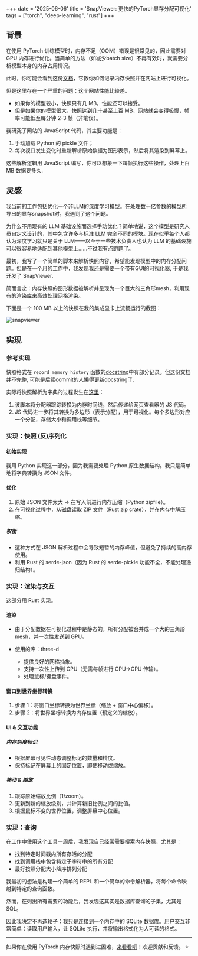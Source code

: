 +++
date = '2025-06-06'
title = 'SnapViewer: 更快的PyTorch显存分配可视化'
tags = ["torch", "deep-learning", "rust"]
+++

## 背景

在使用 PyTorch 训练模型时，内存不足（OOM）错误是很常见的，因此需要对 GPU 内存进行优化。当简单的方法（如减少batch size）不再有效时，就需要分析模型本身的内存占用情况。

此时，你可能会看到这份[文档](https://docs.pytorch.org/docs/stable/torch_cuda_memory.html)，它教你如何记录内存快照并在网站上进行可视化。

但是这里存在一个严重的问题：这个网站性能比较差。
- 如果你的模型较小，快照只有几 MB，性能还可以接受。
- 但是如果你的模型很大，快照达到几十甚至上百 MB，网站就会变得极慢，帧率可能低至每分钟 2-3 帧（非笔误）。

我研究了网站的 JavaScript 代码，其主要功能是：

1. 手动加载 Python 的 pickle 文件；
2. 每次视口发生变化时重新解析原始数据为图形表示，然后将其渲染到屏幕上。

这些解析逻辑用 JavaScript 编写，你可以想象一下每帧执行这些操作，处理上百 MB 数据要多久.

## 灵感

我当前的工作包括优化一个非LLM的深度学习模型。在处理数十亿参数的模型所导出的显存snapshot时，我遇到了这个问题。

为什么不用现有的 LLM 基础设施而选择手动优化？简单地说，这个模型是研究人员自定义设计的，其中包含许多与标准 LLM 完全不同的模块。现在似乎每个人都认为深度学习就只是关于 LLM——以至于一些技术负责人也认为 LLM 的基础设施可以很容易地适配到其他模型上……不过我有点跑题了。

最初，我写了一个简单的脚本来解析快照内容，希望能发现模型中的内存分配问题。但是在一个月的工作中，我发现我还是需要一个带有GUI的可视化器, 于是我开发了 SnapViewer.

简而言之：内存快照的图形数据被解析并呈现为一个巨大的三角形mesh，利用现有的渲染库来高效处理网格渲染。

下面是一个 100 MB 以上的快照在我的集成显卡上流畅运行的截图：

![snapviewer](../images/snapviewer.gif)

## 实现

### 参考实现

快照格式在 `record_memory_history` 函数的[docstring](https://github.com/pytorch/pytorch/blob/main/torch/cuda/memory.py)中有部分记录。但这份文档并不完整, 可能是后续commit的人懒得更新docstring了.

实际将快照解析为字典的过程发生在[这里](https://github.com/pytorch/pytorch/blob/main/torch/cuda/_memory_viz.py)：
1. 该脚本将分配器跟踪转换为内存时间线，然后传递给网页查看器的 JS 代码。
2. JS 代码进一步将其转换为多边形（表示分配），用于可视化。每个多边形对应一个分配，存储大小和调用栈等细节。

### 实现：快照 (反)序列化

#### 初始实现

我用 Python 实现这一部分，因为我需要处理 Python 原生数据结构。我只是简单地将字典转换为 JSON 文件。

#### 优化

1. 原始 JSON 文件太大 → 在写入前进行内存压缩（Python zipfile）。
2. 在可视化过程中，从磁盘读取 ZIP 文件（Rust zip crate），并在内存中解压缩。

##### 权衡

- 这种方式在 JSON 解析过程中会导致短暂的内存峰值，但避免了持续的高内存使用。
- 利用 Rust 的 serde-json（因为 Rust 的 serde-pickle 功能不全，不能处理递归结构）。

### 实现：渲染与交互

这部分用 Rust 实现。

#### 渲染

- 由于分配数据在可视化过程中是静态的，所有分配被合并成一个大的三角形mesh，并一次性发送到 GPU。

- 使用的库：three-d
    - 提供良好的网格抽象。
    - 支持一次性上传到 GPU（无需每帧进行 CPU→GPU 传输）。
    - 处理鼠标/键盘事件。

#### 窗口到世界坐标转换

1. 步骤 1：将窗口坐标转换为世界坐标（缩放 + 窗口中心偏移）。
2. 步骤 2：将世界坐标转换为内存位置（预定义的缩放）。

#### UI & 交互功能

##### 内存刻度标记

- 根据屏幕可见性动态调整标记的数量和精度。
- 保持标记在屏幕上的固定位置，即使移动或缩放。

##### 移动 & 缩放

1. 跟踪原始缩放比例（1/zoom）。
2. 更新到新的缩放级别，并计算新旧比例之间的比值。
3. 根据鼠标不变的世界位置，调整屏幕中心位置。

### 实现：查询

在工作中使用这个工具一周后，我发现自己经常需要搜索内存快照，尤其是：

- 找到特定时间戳内所有存活的分配
- 找到调用栈中包含特定子字符串的所有分配
- 最好按照分配大小降序排列分配

我最初的想法是构建一个简单的 REPL 和一个简单的命令解析器，将每个命令映射到特定的查询函数。

然而，在列出所有需要的功能后，我发现这其实是数据库查询的子集，尤其是 SQL。

因此我决定不再造轮子：我只是连接到一个内存中的 SQLite 数据库。用户交互非常简单：读取用户输入，让 SQLite 执行，并将输出格式化为人可读的格式。

---

如果你在使用 PyTorch 内存快照时遇到过困难，[来看看吧](https://github.com/Da1sypetals/SnapViewer)！欢迎贡献和反馈。 ⭐